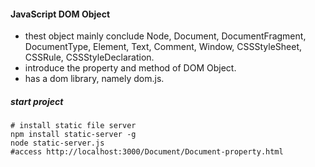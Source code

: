#### JavaScript DOM Object
- thest object mainly conclude Node, Document, DocumentFragment, DocumentType, Element, Text, Comment, Window, CSSStyleSheet,
     CSSRule, CSSStyleDeclaration.
- introduce the property and method of DOM Object.
- has a dom library, namely dom.js.

##### start project
```shell
# install static file server
npm install static-server -g
node static-server.js
#access http://localhost:3000/Document/Document-property.html

```